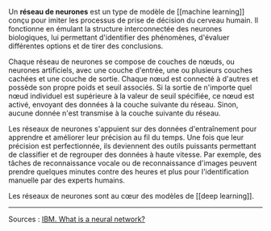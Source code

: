Un **réseau de neurones** est un type de modèle de [[machine learning]] conçu pour imiter les processus de prise de décision du cerveau humain. Il fonctionne en émulant la structure interconnectée des neurones biologiques, lui permettant d'identifier des phénomènes, d'évaluer différentes options et de tirer des conclusions.

Chaque réseau de neurones se compose de couches de nœuds, ou neurones artificiels, avec une couche d'entrée, une ou plusieurs couches cachées et une couche de sortie. Chaque nœud est connecté à d'autres et possède son propre poids et seuil associés. Si la sortie de n'importe quel nœud individuel est supérieure à la valeur de seuil spécifiée, ce nœud est activé, envoyant des données à la couche suivante du réseau. Sinon, aucune donnée n'est transmise à la couche suivante du réseau.

Les réseaux de neurones s'appuient sur des données d'entraînement pour apprendre et améliorer leur précision au fil du temps. Une fois que leur précision est perfectionnée, ils deviennent des outils puissants permettant de classifier et de regrouper des données à haute vitesse. Par exemple, des tâches de reconnaissance vocale ou de reconnaissance d'images peuvent prendre quelques minutes contre des heures et plus pour l'identification manuelle par des experts humains.

Les réseaux de neurones sont au cœur des modèles de [[deep learning]].

---
Sources :
[IBM. What is a neural network?](https://www.ibm.com/topics/neural-networks#:~:text=A%20neural%20network%20is%20a%C2%A0machine%20learning%20program%2C%20or%20model%2C%20that%20makes%20decisions%20in%20a%20manner%20similar%20to%20the%20human%20brain%2C%20by%20using%20processes%20that%20mimic%20the%20way%20biological%20neurons%20work%20together%20to%20identify%20phenomena%2C%20weigh%20options%20and%20arrive%20at%20conclusions.)
